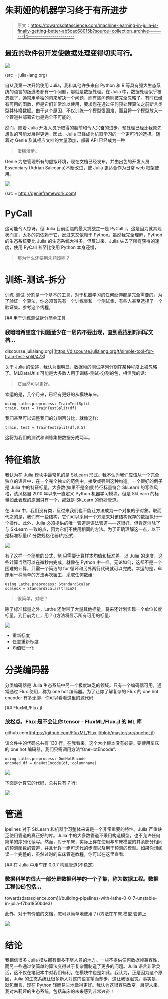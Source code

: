 # 朱莉娅的机器学习终于有所进步

> 原文：<https://towardsdatascience.com/machine-learning-in-julia-is-finally-getting-better-ab5cac68015b?source=collection_archive---------14----------------------->

## 最近的软件包开发使数据处理变得切实可行。

![](img/d6173185dfc02f58e525d65c16d67ad5.png)

(src = julia-lang.org)

自从我第一次开始使用 Julia，我和其他许多来自 Python 和 R 等具有强大生态系统的语言的叛逃者都有一个问题，那就是数据处理。在 Julia 中，数据处理似乎被忽视了，通常用单独的包来解决一个问题，而有些问题则被完全忽略了。有时已经有可用的函数，但是它们非常难以使用，要求您在通过任何预处理算法之前断言类型并转换数据。由于这个原因，不仅训练一个模型很困难，而且将一个模型放入一个管道并部署它也是完全不可能的。

然而，随着 Julia 开发人员所取得的超前和令人兴奋的进步，预处理已经比我原先想象的可能发展得更远。因此，Julia 已经成为机器学习的一个更可行的选择。随着对 Genie 及其相应文档的大量添加，部署 API 已经成为一种

> 蛋糕漫步。

Genie 为您管理所有的虚拟环境，现在文档已经发布，并由出色的开发人员 Essenciary (Adrian Salceanu)不断改进，使 Julia 更适合作为日常 web 框架使用。

![](img/23bb6fdfe2d72c35491c970fde228974.png)

(src = http://genieframework.com)

# PyCall

这可能令人惊讶，但 Julia 目前面临的最大挑战之一是 PyCall.jl。这是因为就其现状而言，太多的包依赖于它，反过来又依赖于 Python。虽然我完全理解，Python 的生态系统要比 Julia 的生态系统大得多，但反过来，Julia 失去了所有获得的速度，使用 PyCall 甚至比使用 Python 本身还慢，

> 那为什么还要用朱莉娅呢？

# 训练-测试-拆分

训练-测试-分割是一个基本的工具，对于机器学习的任何延伸都是完全需要的。为了验证一个算法，你必须首先有一个训练集和一个测试集，有些人甚至选择了一个验证集。参考这个线程，

[](https://discourse.julialang.org/t/simple-tool-for-train-test-split/473) [## 用于训练测试拆分简单工具

### 我暗暗希望这个问题至少在一周内不要出现，直到我找到时间写文档…

discourse.julialang.org](https://discourse.julialang.org/t/simple-tool-for-train-test-split/473) 

关于 Julia 的论述，我认为很明显，数据帧的测试序列分割在某种程度上被忽略了。MLDataUtils 可能是大多数人用于训练-测试-分割的包，相信我的话:

> 它当然可以更好。

幸运的是，几个月来，已经有更好的从模块车床。

```
using Lathe.preprocess: TrainTestSplit
train, test = TrainTestSplit(df)
```

我们甚至可以调整我们的分割百分比，就像这样:

```
train, test = TrainTestSplit(df,0.5)
```

这将为我们的测试和训练集把数据分成两半。

# 特征缩放

我认为在 Julia 模块中最常见的是 SkLearn 形式。我不认为我们应该从一个完全独立的语言中，在一个完全独立的范例中，接受或强制这种构造。一个很好的例子是 Julia 中的特征标量。大多数(如果不是全部)特征标量符合 SkLearn 的写作风格，该风格自 2010 年以来一直定义 Python 机器学习模块。但是 SkLearn 的标量如此表现的原因只有一个，那就是 SkLearn 的奇妙管道。

在 Julia 中，我们没有类，反过来我们也不能让方法成为一个对象的子对象。取而代之的是，我们有一些结构，它们可以采用一个方法来对该结构保存的数据执行一个操作。此外，Julia 必须提供的唯一管道是语法管道——这很好，但肯定消除了与 SkLearn 一致的点，因为它们不使用相同的方法。为了正确理解这一点，以下是标准标量(Z 分数规格化器)的公式:

![](img/8490db3b627c43313518553cfe629f06.png)

有了这样一个简单的公式，fit 只需要计算样本均值和标准差。以 Julia 的速度，这些计算当然可以在微秒内完成，就像在 Python 中一样。无论如何，这都不是一个困难的计算，只需一个简洁的 for 循环和另外两行代码就可以完成。幸运的是，车床用一种简单的方法再次罢工，采取任何数组:

```
using Lathe.preprocess: StandardScalar
scaledX = StandardScalar(trainX)
```

> 很简单，对吧？

除了标准标量之外，Lathe 还附带了大量其他标量，将来还计划实现一个单位长度标量。到目前为止，用？()方法将显示所有可用的标量:

![](img/a77942266cb31405d1acc2fc65b5881d.png)

*   重新标度
*   任意重新标度
*   均值归一化

# 分类编码器

分类编码器是 Julia 生态系统中另一个极度缺乏的领域。只有一个编码器可用，通常通过 Flux 使用，称为 one hot 编码器。为了让你了解复杂的 Flux 的 one hot encoder 有多无聊，你可以看看这里的源代码:

[](https://github.com/FluxML/Flux.jl/blob/master/src/onehot.jl) [## FluxML/Flux.jl

### 放松点。Flux 是不会让你 tensor - FluxML/Flux.jl 的 ML 库

github.com](https://github.com/FluxML/Flux.jl/blob/master/src/onehot.jl) 

该文件中的代码总共有 130 行，在我看来，这个大小根本没有必要。要使用车床的 one hot 编码器，我们只需调用方法“OneHotEncode”:

```
using Lathe.preprocess: OneHotEncode
encoded_df = OneHotEncode(df,:columnname)
```

![](img/ba2dd0ef38854e745eb89368e10f2a3c.png)

下面是计算它的代码，总共只有 7 行:

![](img/4e96cacb8679e6c5e385e1d6b1df2a86.png)

# 管道

ipelines 对于 SkLearn 和机器学习整体来说是一个非常重要的特性。Julia 严重缺乏使用管道的真正好的库。Julia 中的大多数管道不采用构造模型，也不允许任何简单的序列化读写。然而，对于车床，实际上存在使用与车床模型的其余部分相同的预测函数的管道，并且允许一组可迭代的步骤以及用于预测的模型。如果你想阅读一个完整的，虽然过时的车床管道教程，你可以在这里查看:

[](/building-pipelines-with-lathe-0-0-7-unstable-in-julia-f7ba1850bde3) [## 在 Julia 中用车床 0.0.7 构建管道(不稳定)

### 数据科学的很大一部分是数据科学的一个子集，称为数据工程。数据工程(DE)包括…

towardsdatascience.com](/building-pipelines-with-lathe-0-0-7-unstable-in-julia-f7ba1850bde3) 

此外，对于有价值的文档，您可以简单地使用？()方法在车床.模型.管道上

![](img/ef33740013488e2e415c8506db7d4d95.png)

# 结论

我相信很多 Julia 模块都有很多不尽人意的地方。一些不提供任何数据帧兼容性，而另一些通过使简单的算法变得过于复杂而制造了更多的问题。Julia 语言非常灵活，这不仅在笔记本中对我们有利，在模块中也是如此。我认为，正是因为这个原因，Julia 的生态系统让很多新人对这门语言望而却步，这让我很沮丧。事实是，就包而言，现在 Python 轻而易举地做得更好。我认为这很容易改变，展望未来，我对朱莉娅的生态系统，包括车床的未来感到非常兴奋！